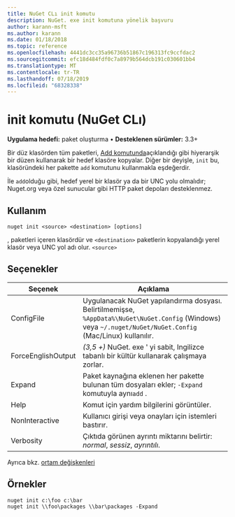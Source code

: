 ```yaml
---
title: NuGet CLı init komutu
description: NuGet. exe init komutuna yönelik başvuru
author: karann-msft
ms.author: karann
ms.date: 01/18/2018
ms.topic: reference
ms.openlocfilehash: 4441dc3cc35a96736b51867c196313fc9ccfdac2
ms.sourcegitcommit: efc18d484fdf0c7a8979b564dcb191c030601bb4
ms.translationtype: MT
ms.contentlocale: tr-TR
ms.lasthandoff: 07/18/2019
ms.locfileid: "68328338"
---
```

# <a name="init-command-nuget-cli"></a>init komutu (NuGet CLı)

**Uygulama hedefi:** paket oluşturma &bullet; **Desteklenen sürümler:** 3.3+

Bir düz klasörden tüm paketleri, [Add komutunda](cli-ref-add.md)açıklandığı gibi hiyerarşik bir düzen kullanarak bir hedef klasöre kopyalar. Diğer bir deyişle, `init` bu, klasöründeki her pakette `add` komutunu kullanmakla eşdeğerdir.

İle `add`olduğu gibi, hedef yerel bir klasör ya da bir UNC yolu olmalıdır; Nuget.org veya özel sunucular gibi HTTP paket depoları desteklenmez.

## <a name="usage"></a>Kullanım

```cli
nuget init <source> <destination> [options]
```

, paketleri içeren klasördür ve `<destination>` paketlerin kopyalandığı yerel klasör veya UNC yol adı olur. `<source>`

## <a name="options"></a>Seçenekler

| Seçenek | Açıklama |
| --- | --- |
| ConfigFile | Uygulanacak NuGet yapılandırma dosyası. Belirtilmemişse, `%AppData%\NuGet\NuGet.Config` (Windows) veya `~/.nuget/NuGet/NuGet.Config` (Mac/Linux) kullanılır.|
| ForceEnglishOutput | *(3,5 +)* NuGet. exe ' yi sabit, Ingilizce tabanlı bir kültür kullanarak çalışmaya zorlar. |
| Expand | Paket kaynağına eklenen her pakette bulunan tüm dosyaları ekler; `-Expand` komutuyla aynı`add` . |
| Help | Komut için yardım bilgilerini görüntüler. |
| NonInteractive | Kullanıcı girişi veya onayları için istemleri bastırır. |
| Verbosity | Çıktıda görünen ayrıntı miktarını belirtir: *normal*, *sessiz*, *ayrıntılı*. |

Ayrıca bkz. [ortam değişkenleri](cli-ref-environment-variables.md)

## <a name="examples"></a>Örnekler

```cli
nuget init c:\foo c:\bar
nuget init \\foo\packages \\bar\packages -Expand
```
